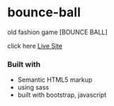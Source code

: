 # bounce-ball
old fashion game [BOUNCE BALL]

click here [ Live Site ](https://chia-liu.github.io/bounce-ball/)

### Built with
- Semantic HTML5 markup
- using sass
- built with bootstrap, javascript
